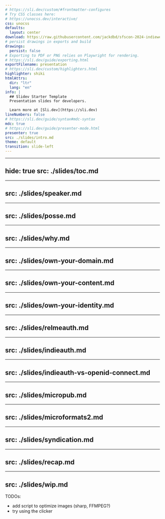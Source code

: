 ```yaml
---
# https://sli.dev/custom/#frontmatter-configures
# Try CSS classes here:
# https://unocss.dev/interactive/
css: unocss
defaults:
  layout: center
download: https://raw.githubusercontent.com/jackdbd/sfscon-2024-indieweb/main/assets/sfscon-2024-indieweb-presentation.pdf
# persist drawings in exports and build
drawings:
  persist: false
# Exporting to PDF or PNG relies on Playwright for rendering.
# https://sli.dev/guide/exporting.html
exportFilename: presentation
# https://sli.dev/custom/highlighters.html
highlighter: shiki
htmlAttrs:
  dir: "ltr"
  lang: "en"
info: |
  ## Slidev Starter Template
  Presentation slides for developers.

  Learn more at [Sli.dev](https://sli.dev)
lineNumbers: false
# https://sli.dev/guide/syntax#mdc-syntax
mdc: true
# https://sli.dev/guide/presenter-mode.html
presenter: true
src: ./slides/intro.md
theme: default
transition: slide-left
---
```


---
hide: true
src: ./slides/toc.md
---

---
src: ./slides/speaker.md
---

---
src: ./slides/posse.md
---

---
src: ./slides/why.md
---

---
src: ./slides/own-your-domain.md
---

---
src: ./slides/own-your-content.md
---

---
src: ./slides/own-your-identity.md
---

---
src: ./slides/relmeauth.md
---

---
src: ./slides/indieauth.md
---

---
src: ./slides/indieauth-vs-openid-connect.md
---

---
src: ./slides/micropub.md
---

---
src: ./slides/microformats2.md
---

---
src: ./slides/syndication.md
---

---
src: ./slides/recap.md
---

---
src: ./slides/wip.md
---

TODOs:

- add script to optimize images (sharp, FFMPEG?)
- try using the clicker

